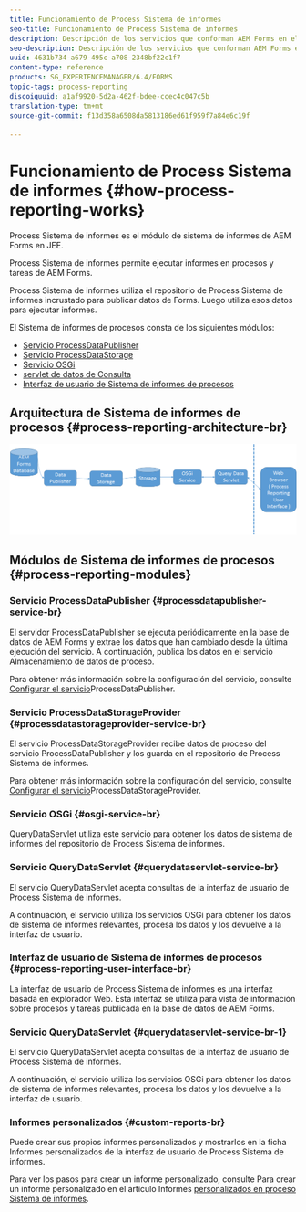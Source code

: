 ```yaml
---
title: Funcionamiento de Process Sistema de informes
seo-title: Funcionamiento de Process Sistema de informes
description: Descripción de los servicios que conforman AEM Forms en el Sistema de informes de proceso JEE y una introducción a la interfaz de usuario de Process Sistema de informes
seo-description: Descripción de los servicios que conforman AEM Forms en el Sistema de informes de proceso JEE y una introducción a la interfaz de usuario de Process Sistema de informes
uuid: 4631b734-a679-495c-a708-2348bf22c1f7
content-type: reference
products: SG_EXPERIENCEMANAGER/6.4/FORMS
topic-tags: process-reporting
discoiquuid: a1af9920-5d2a-462f-bdee-ccec4c047c5b
translation-type: tm+mt
source-git-commit: f13d358a6508da5813186ed61f959f7a84e6c19f

---
```



# Funcionamiento de Process Sistema de informes {#how-process-reporting-works}

Process Sistema de informes es el módulo de sistema de informes de AEM Forms en JEE.

Process Sistema de informes permite ejecutar informes en procesos y tareas de AEM Forms.

Process Sistema de informes utiliza el repositorio de Process Sistema de informes incrustado para publicar datos de Forms. Luego utiliza esos datos para ejecutar informes.

El Sistema de informes de procesos consta de los siguientes módulos:

* [Servicio ProcessDataPublisher](/help/forms/using/process-reporting/process-reporting-architecture.md#p-processdatapublisher-service-br-p)
* [Servicio ProcessDataStorage](/help/forms/using/process-reporting/process-reporting-architecture.md#p-processdatastorageprovider-service-br-p)
* [Servicio OSGi](/help/forms/using/process-reporting/process-reporting-architecture.md#p-osgi-service-br-p)
* [servlet de datos de Consulta](/help/forms/using/process-reporting/process-reporting-architecture.md#p-querydataservlet-service-br-p)
* [Interfaz de usuario de Sistema de informes de procesos](/help/forms/using/process-reporting/process-reporting-architecture.md#p-process-reporting-user-interface-br-p)

## Arquitectura de Sistema de informes de procesos {#process-reporting-architecture-br}

![processreportararquitectura](assets/processreportingarchitecture.png)

## Módulos de Sistema de informes de procesos {#process-reporting-modules}

### Servicio ProcessDataPublisher {#processdatapublisher-service-br}

El servidor ProcessDataPublisher se ejecuta periódicamente en la base de datos de AEM Forms y extrae los datos que han cambiado desde la última ejecución del servicio. A continuación, publica los datos en el servicio Almacenamiento de datos de proceso.

Para obtener más información sobre la configuración del servicio, consulte [Configurar el servicio](/help/forms/using/process-reporting/install-start-process-reporting.md#p-reportconfiguration-service-p)ProcessDataPublisher.

### Servicio ProcessDataStorageProvider {#processdatastorageprovider-service-br}

El servicio ProcessDataStorageProvider recibe datos de proceso del servicio ProcessDataPublisher y los guarda en el repositorio de Process Sistema de informes.

Para obtener más información sobre la configuración del servicio, consulte [Configurar el servicio](/help/forms/using/process-reporting/install-start-process-reporting.md#p-to-configure-the-process-reporting-repository-locations-p)ProcessDataStorageProvider.

### Servicio OSGi {#osgi-service-br}

QueryDataServlet utiliza este servicio para obtener los datos de sistema de informes del repositorio de Process Sistema de informes.

### Servicio QueryDataServlet {#querydataservlet-service-br}

El servicio QueryDataServlet acepta consultas de la interfaz de usuario de Process Sistema de informes.

A continuación, el servicio utiliza los servicios OSGi para obtener los datos de sistema de informes relevantes, procesa los datos y los devuelve a la interfaz de usuario.

### Interfaz de usuario de Sistema de informes de procesos {#process-reporting-user-interface-br}

La interfaz de usuario de Process Sistema de informes es una interfaz basada en explorador Web. Esta interfaz se utiliza para vista de información sobre procesos y tareas publicada en la base de datos de AEM Forms.

### Servicio QueryDataServlet {#querydataservlet-service-br-1}

El servicio QueryDataServlet acepta consultas de la interfaz de usuario de Process Sistema de informes.

A continuación, el servicio utiliza los servicios OSGi para obtener los datos de sistema de informes relevantes, procesa los datos y los devuelve a la interfaz de usuario.

### Informes personalizados {#custom-reports-br}

Puede crear sus propios informes personalizados y mostrarlos en la ficha Informes personalizados de la interfaz de usuario de Process Sistema de informes.

Para ver los pasos para crear un informe personalizado, consulte Para crear un informe personalizado en el artículo Informes [personalizados en proceso Sistema de informes](/help/forms/using/process-reporting/process-reporting-custom-reports.md).

